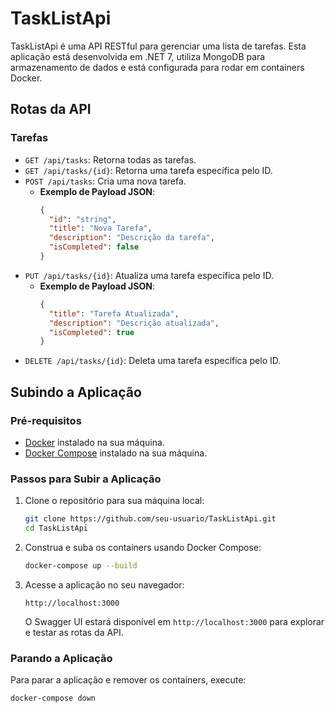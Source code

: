 # TaskListApi

TaskListApi é uma API RESTful para gerenciar uma lista de tarefas. Esta aplicação está desenvolvida em .NET 7, utiliza MongoDB para armazenamento de dados e está configurada para rodar em containers Docker.

## Rotas da API

### Tarefas

- `GET /api/tasks`: Retorna todas as tarefas.
- `GET /api/tasks/{id}`: Retorna uma tarefa específica pelo ID.
- `POST /api/tasks`: Cria uma nova tarefa.
  - **Exemplo de Payload JSON**:
    ```json
    {
      "id": "string",
      "title": "Nova Tarefa",
      "description": "Descrição da tarefa",
      "isCompleted": false
    }
    ```
- `PUT /api/tasks/{id}`: Atualiza uma tarefa específica pelo ID.
  - **Exemplo de Payload JSON**:
    ```json
    {
      "title": "Tarefa Atualizada",
      "description": "Descrição atualizada",
      "isCompleted": true
    }
    ```
- `DELETE /api/tasks/{id}`: Deleta uma tarefa específica pelo ID.

## Subindo a Aplicação

### Pré-requisitos

- [Docker](https://www.docker.com/get-started) instalado na sua máquina.
- [Docker Compose](https://docs.docker.com/compose/install/) instalado na sua máquina.

### Passos para Subir a Aplicação

1. Clone o repositório para sua máquina local:

    ```bash
    git clone https://github.com/seu-usuario/TaskListApi.git
    cd TaskListApi
    ```

2. Construa e suba os containers usando Docker Compose:

    ```bash
    docker-compose up --build
    ```

3. Acesse a aplicação no seu navegador:

    ```
    http://localhost:3000
    ```

    O Swagger UI estará disponível em `http://localhost:3000` para explorar e testar as rotas da API.

### Parando a Aplicação

Para parar a aplicação e remover os containers, execute:

```bash
docker-compose down
